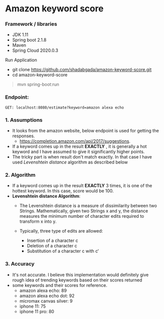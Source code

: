 # Amazon keyword score

### Framework / libraries

* JDK 1.11
* Spring boot 2.1.8
* Maven
* Spring Cloud 2020.0.3

Run Application
* git clone https://github.com/shadabgada/amazon-keyword-score.git
* cd amazon-keyword-score
> mvn spring-boot:run

### Endpoint:

````
GET: localhost:8080/estimate?keyword=amazon alexa echo
````


### 1. Assumptions

* It looks from the amazon website, below endpoint is used for getting the responses.
  * https://completion.amazon.com/api/2017/suggestions.
* If a keyword comes up in the result **EXACTLY** , it is generally a hot keyword and I have assumed to give it significantly higher points.
* The tricky part is when result don't match exactly. In that case I have used *Levenshtein distance* algorithm as described below

### 2. Algorithm

* If a keyword comes up in the result **EXACTLY** 3 times, it is one of the hottest keyword. In this case, score would be 100.
* **Levenshtein distance Algorithm**:
  * The Levenshtein distance is a measure of dissimilarity between two Strings. Mathematically, given two Strings x and y, the distance measures the minimum number of character edits required to transform x into y.

  * Typically, three type of edits are allowed:
    * Insertion of a character c
    * Deletion of a character c
    * Substitution of a character c with c‘


### 3. Accuracy

* It's not accurate. I believe this implementation would definitely give rough idea of trending keywords based on their scores returned
* some keywords and their scores for reference.
  * amazon alexa echo: 89
  * amazon alexa echo dot: 92
  * micromax canvas silver: 9
  * iphone 11: 75
  * iphone 11 pro: 80
